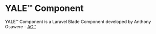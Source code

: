 # YALE™ Component
YALE™ Component is a Laravel Blade Component developed by Anthony Osawere - [AO™](https://osawere.com/osawereao)
